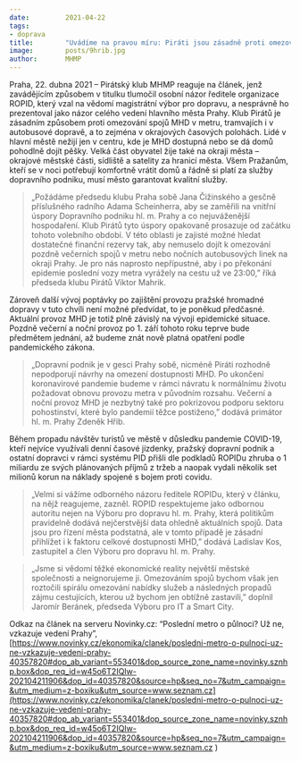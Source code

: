 ```yaml
---
date:         2021-04-22
tags:         
- doprava
title:        "Uvádíme na pravou míru: Piráti jsou zásadně proti omezování spojů pražské hromadné dopravy"
image: 	      posts/9hrib.jpg
author:       MHMP
---
```


Praha, 22. dubna 2021 – Pirátský klub MHMP reaguje na článek, jenž zavádějícím způsobem v titulku tlumočil osobní názor ředitele organizace ROPID, který vzal na vědomí magistrátní výbor pro dopravu, a nesprávně ho prezentoval jako názor celého vedení hlavního města Prahy. Klub Pirátů je zásadním způsobem proti omezování spojů MHD v metru, tramvajích i v autobusové dopravě, a to zejména v okrajových časových polohách. Lidé v hlavní městě nežijí jen v centru, kde je MHD dostupná nebo se dá domů pohodlně dojít pěšky. Velká část obyvatel žije také na okraji města – okrajové městské části, sídliště a satelity za hranicí města. Všem Pražanům, kteří se v noci potřebují komfortně vrátit domů a řádně si platí za služby dopravního podniku, musí město garantovat kvalitní služby. 

> „Požádáme předsedu klubu Praha sobě Jana Čižinského a gesčně příslušného radního Adama Scheinherra, aby se zaměřili na vnitřní úspory Dopravního podniku hl. m. Prahy a co nejuváženější hospodaření. Klub Pirátů tyto úspory opakovaně prosazuje od začátku tohoto volebního období. V této oblasti je zajisté možné hledat dostatečné finanční rezervy tak, aby nemuselo dojít k omezování pozdně večerních spojů v metru nebo nočních autobusových linek na okraji Prahy. Je pro nás naprosto nepřípustné, aby i po překonání epidemie poslední vozy metra vyrážely na cestu už ve 23:00,” říká předseda klubu Pirátů Viktor Mahrik. 

Zároveň další vývoj poptávky po zajištění provozu pražské hromadné dopravy v tuto chvíli není možné předvídat, to je poněkud předčasné. Aktuální provoz MHD je totiž plně závislý na vývoji epidemické situace. Pozdně večerní a noční provoz po 1.  září tohoto roku teprve bude předmětem jednání, až budeme znát nově platná opatření podle pandemického zákona.  

> „Dopravní podnik je v gesci Prahy sobě, nicméně Piráti rozhodně nepodporují návrhy na omezení dostupnosti MHD. Po ukončení koronavirové pandemie budeme v rámci návratu k normálnímu životu požadovat obnovu provozu metra v původním rozsahu. Večerní a noční provoz MHD je nezbytný také pro pokrizovou podporu sektoru pohostinství, které bylo pandemií těžce postiženo,” dodává primátor hl. m. Prahy Zdeněk Hřib.  

Během propadu návštěv turistů ve městě v důsledku pandemie COVID-19, kteří nejvíce využívali denní časové jízdenky, pražský dopravní podnik a ostatní dopravci v rámci systému PID přišli dle podkladů ROPIDu zhruba o 1 miliardu ze svých plánovaných příjmů z tržeb a naopak vydali několik set milionů korun na náklady spojené s bojem proti covidu. 

> „Velmi si vážíme odborného názoru ředitele ROPIDu, který v článku, na nějž reagujeme, zazněl.  ROPID respektujeme jako odbornou autoritu nejen na Výboru pro dopravu hl. m. Prahy, která politikům pravidelně dodává nejčerstvější data ohledně aktuálních spojů. Data jsou pro řízení města podstatná, ale v tomto případě je zásadní přihlížet i k faktoru celkové dostupnosti MHD,” dodává Ladislav Kos, zastupitel a člen Výboru pro dopravu hl. m. Prahy.  

> „Jsme si vědomí těžké ekonomické reality největší městské společnosti a neignorujeme ji. Omezováním spojů bychom však jen roztočili spirálu omezování nabídky služeb a následných propadů zájmu cestujících, kterou už bychom jen obtížně zastavili,” doplnil Jaromír Beránek, předseda Výboru pro IT a Smart City. 

Odkaz na článek na serveru Novinky.cz: “Poslední metro o půlnoci? Už ne, vzkazuje vedení Prahy”, [https://www.novinky.cz/ekonomika/clanek/posledni-metro-o-pulnoci-uz-ne-vzkazuje-vedeni-prahy-40357820#dop_ab_variant=553401&dop_source_zone_name=novinky.sznhp.box&dop_req_id=w45o6T2IQIw-202104211906&dop_id=40357820&source=hp&seq_no=7&utm_campaign=&utm_medium=z-boxiku&utm_source=www.seznam.cz](https://www.novinky.cz/ekonomika/clanek/posledni-metro-o-pulnoci-uz-ne-vzkazuje-vedeni-prahy-40357820#dop_ab_variant=553401&dop_source_zone_name=novinky.sznhp.box&dop_req_id=w45o6T2IQIw-202104211906&dop_id=40357820&source=hp&seq_no=7&utm_campaign=&utm_medium=z-boxiku&utm_source=www.seznam.cz )
